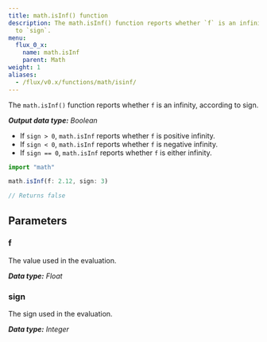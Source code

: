 ```yaml
---
title: math.isInf() function
description: The math.isInf() function reports whether `f` is an infinity, according
  to `sign`.
menu:
  flux_0_x:
    name: math.isInf
    parent: Math
weight: 1
aliases:
  - /flux/v0.x/functions/math/isinf/
---
```


The `math.isInf()` function reports whether `f` is an infinity, according to sign.

_**Output data type:** Boolean_

- If `sign > 0`, `math.isInf` reports whether `f` is positive infinity.
- If `sign < 0`, `math.isInf` reports whether `f` is negative infinity.
- If `sign == 0`, `math.isInf` reports whether `f` is either infinity.

```js
import "math"

math.isInf(f: 2.12, sign: 3)

// Returns false
```

## Parameters

### f
The value used in the evaluation.

_**Data type:** Float_

### sign
The sign used in the evaluation.

_**Data type:** Integer_
